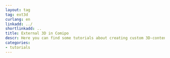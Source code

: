 ```yaml
---
layout: tag
tag: ext3d
curlang: en
linkadd: ../
shortlinkadd: ..
title: External 3D in Comipo
descr: Here you can find some tutorials about creating custom 3D-content for Comipo and import it.
categories: 
- tutorials
---
```

